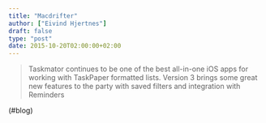 ```yaml
---
title: "Macdrifter"
author: ["Eivind Hjertnes"]
draft: false
type: "post"
date: 2015-10-20T02:00:00+02:00
---
```


> Taskmator continues to be one of the best all-in-one iOS apps for
> working with TaskPaper formatted lists. Version 3 brings some great
> new features to the party with saved filters and integration with
> Reminders

(#blog)
